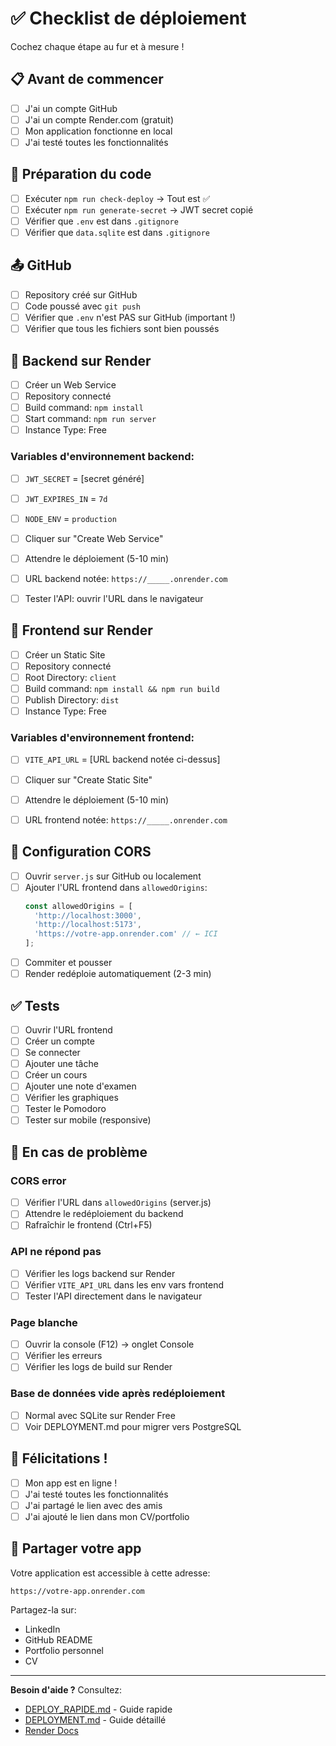 # ✅ Checklist de déploiement

Cochez chaque étape au fur et à mesure !

## 📋 Avant de commencer

- [ ] J'ai un compte GitHub
- [ ] J'ai un compte Render.com (gratuit)
- [ ] Mon application fonctionne en local
- [ ] J'ai testé toutes les fonctionnalités

## 🔧 Préparation du code

- [ ] Exécuter `npm run check-deploy` → Tout est ✅
- [ ] Exécuter `npm run generate-secret` → JWT secret copié
- [ ] Vérifier que `.env` est dans `.gitignore`
- [ ] Vérifier que `data.sqlite` est dans `.gitignore`

## 📤 GitHub

- [ ] Repository créé sur GitHub
- [ ] Code poussé avec `git push`
- [ ] Vérifier que `.env` n'est PAS sur GitHub (important !)
- [ ] Vérifier que tous les fichiers sont bien poussés

## 🚀 Backend sur Render

- [ ] Créer un Web Service
- [ ] Repository connecté
- [ ] Build command: `npm install`
- [ ] Start command: `npm run server`
- [ ] Instance Type: Free

### Variables d'environnement backend:
- [ ] `JWT_SECRET` = [secret généré]
- [ ] `JWT_EXPIRES_IN` = `7d`
- [ ] `NODE_ENV` = `production`

- [ ] Cliquer sur "Create Web Service"
- [ ] Attendre le déploiement (5-10 min)
- [ ] URL backend notée: `https://_____.onrender.com`
- [ ] Tester l'API: ouvrir l'URL dans le navigateur

## 🎨 Frontend sur Render

- [ ] Créer un Static Site
- [ ] Repository connecté
- [ ] Root Directory: `client`
- [ ] Build command: `npm install && npm run build`
- [ ] Publish Directory: `dist`
- [ ] Instance Type: Free

### Variables d'environnement frontend:
- [ ] `VITE_API_URL` = [URL backend notée ci-dessus]

- [ ] Cliquer sur "Create Static Site"
- [ ] Attendre le déploiement (5-10 min)
- [ ] URL frontend notée: `https://_____.onrender.com`

## 🔗 Configuration CORS

- [ ] Ouvrir `server.js` sur GitHub ou localement
- [ ] Ajouter l'URL frontend dans `allowedOrigins`:
  ```javascript
  const allowedOrigins = [
    'http://localhost:3000',
    'http://localhost:5173',
    'https://votre-app.onrender.com' // ← ICI
  ];
  ```
- [ ] Commiter et pousser
- [ ] Render redéploie automatiquement (2-3 min)

## ✅ Tests

- [ ] Ouvrir l'URL frontend
- [ ] Créer un compte
- [ ] Se connecter
- [ ] Ajouter une tâche
- [ ] Créer un cours
- [ ] Ajouter une note d'examen
- [ ] Vérifier les graphiques
- [ ] Tester le Pomodoro
- [ ] Tester sur mobile (responsive)

## 🐛 En cas de problème

### CORS error
- [ ] Vérifier l'URL dans `allowedOrigins` (server.js)
- [ ] Attendre le redéploiement du backend
- [ ] Rafraîchir le frontend (Ctrl+F5)

### API ne répond pas
- [ ] Vérifier les logs backend sur Render
- [ ] Vérifier `VITE_API_URL` dans les env vars frontend
- [ ] Tester l'API directement dans le navigateur

### Page blanche
- [ ] Ouvrir la console (F12) → onglet Console
- [ ] Vérifier les erreurs
- [ ] Vérifier les logs de build sur Render

### Base de données vide après redéploiement
- [ ] Normal avec SQLite sur Render Free
- [ ] Voir DEPLOYMENT.md pour migrer vers PostgreSQL

## 🎉 Félicitations !

- [ ] Mon app est en ligne !
- [ ] J'ai testé toutes les fonctionnalités
- [ ] J'ai partagé le lien avec des amis
- [ ] J'ai ajouté le lien dans mon CV/portfolio

## 📱 Partager votre app

Votre application est accessible à cette adresse:
```
https://votre-app.onrender.com
```

Partagez-la sur:
- LinkedIn
- GitHub README
- Portfolio personnel
- CV

---

**Besoin d'aide ?** Consultez:
- [DEPLOY_RAPIDE.md](DEPLOY_RAPIDE.md) - Guide rapide
- [DEPLOYMENT.md](DEPLOYMENT.md) - Guide détaillé
- [Render Docs](https://render.com/docs)
